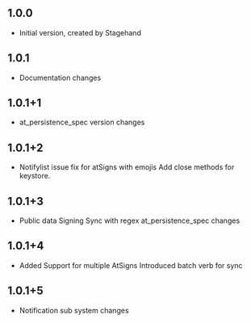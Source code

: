 ## 1.0.0
- Initial version, created by Stagehand
## 1.0.1
- Documentation changes
## 1.0.1+1
- at_persistence_spec version changes
## 1.0.1+2
- Notifylist issue fix for atSigns with emojis
  Add close methods for keystore.
## 1.0.1+3
- Public data Signing
  Sync with regex
  at_persistence_spec changes
## 1.0.1+4
- Added Support for multiple AtSigns
  Introduced batch verb for sync
## 1.0.1+5
- Notification sub system changes